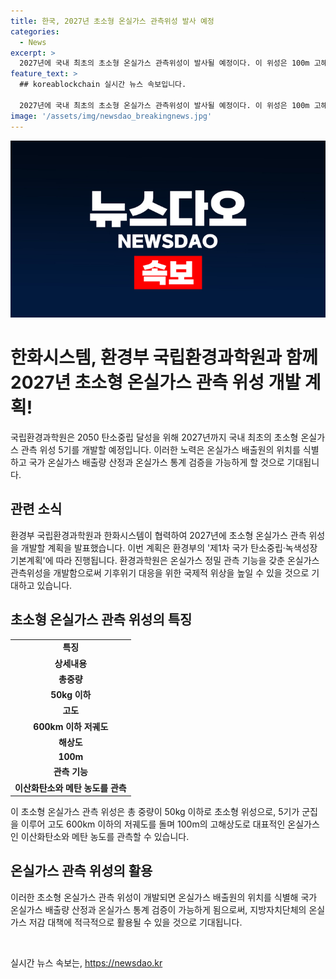 ```yaml
---
title: 한국, 2027년 초소형 온실가스 관측위성 발사 예정
categories:
  - News
excerpt: >
  2027년에 국내 최초의 초소형 온실가스 관측위성이 발사될 예정이다. 이 위성은 100m 고해상도로 이산화탄소와 메탄의 농도를 관측하여 온실가스 배출원을 확인할 수 있을 것으로 예상된다. 이를 통해 국가 온실가스 배출량의 산정과 통계 검증이 가능해질 전망이다. 이러한 초소형 온실가스 관측위성은 선진국들에서 이미 활용되고 있는 기술로, 국제적으로도 큰 주목을 받을 것으로 전망되며, 지방자치단체의 온실가스 저감 대책에도 적극적으로 활용될 전망이다.
feature_text: >
  ## koreablockchain 실시간 뉴스 속보입니다.

  2027년에 국내 최초의 초소형 온실가스 관측위성이 발사될 예정이다. 이 위성은 100m 고해상도로 이산화탄소와 메탄의 농도를 관측하여 온실가스 배출원을 확인할 수 있을 것으로 예상된다. 이를 통해 국가 온실가스 배출량의 산정과 통계 검증이 가능해질 전망이다. 이러한 초소형 온실가스 관측위성은 선진국들에서 이미 활용되고 있는 기술로, 국제적으로도 큰 주목을 받을 것으로 전망되며, 지방자치단체의 온실가스 저감 대책에도 적극적으로 활용될 전망이다.
image: '/assets/img/newsdao_breakingnews.jpg'
---
```


<p><img src="/assets/img/newsdao_breakingnews.jpg" alt="koreablockchain 속보" /></p>

<h1>한화시스템, 환경부 국립환경과학원과 함께 2027년 초소형 온실가스 관측 위성 개발 계획!</h1>

<p data-ke-size="size16">국립환경과학원은 2050 탄소중립 달성을 위해 2027년까지 국내 최초의 초소형 온실가스 관측 위성 5기를 개발할 예정입니다. 이러한 노력은 온실가스 배출원의 위치를 식별하고 국가 온실가스 배출량 산정과 온실가스 통계 검증을 가능하게 할 것으로 기대됩니다.</p>

<h2 data-ke-size="size26">관련 소식</h2>

<p data-ke-size="size16">환경부 국립환경과학원과 한화시스템이 협력하여 2027년에 초소형 온실가스 관측 위성을 개발할 계획을 발표했습니다. 이번 계획은 환경부의 '제1차 국가 탄소중립·녹색성장 기본계획'에 따라 진행됩니다. 환경과학원은 온실가스 정밀 관측 기능을 갖춘 온실가스 관측위성을 개발함으로써 기후위기 대응을 위한 국제적 위상을 높일 수 있을 것으로 기대하고 있습니다.</p>

<h2 data-ke-size="size26">초소형 온실가스 관측 위성의 특징</h2>

<table>
    <tr>
        <td style="text-align: center; height: 17px;"><b>특징</b></td>
    </tr>
    <tr>
        <td style="text-align: center; height: 17px;"><b>상세내용</b></td>
    </tr>
    <tr>
        <td style="text-align: center; height: 17px;"><b>총중량</b></td>
    </tr>
    <tr>
        <td style="text-align: center; height: 17px;"><b>50kg 이하</b></td>
    </tr>
    <tr>
        <td style="text-align: center; height: 17px;"><b>고도</b></td>
    </tr>
    <tr>
        <td style="text-align: center; height: 17px;"><b>600km 이하 저궤도</b></td>
    </tr>
    <tr>
        <td style="text-align: center; height: 17px;"><b>해상도</b></td>
    </tr>
    <tr>
        <td style="text-align: center; height: 17px;"><b>100m</b></td>
    </tr>
    <tr>
        <td style="text-align: center; height: 17px;"><b>관측 기능</b></td>
    </tr>
    <tr>
        <td style="text-align: center; height: 17px;"><b>이산화탄소와 메탄 농도를 관측</b></td>
    </tr>
</table>

<p data-ke-size="size16">이 초소형 온실가스 관측 위성은 총 중량이 50kg 이하로 초소형 위성으로, 5기가 군집을 이루어 고도 600km 이하의 저궤도를 돌며 100m의 고해상도로 대표적인 온실가스인 이산화탄소와 메탄 농도를 관측할 수 있습니다.</p>

<h2 data-ke-size="size26">온실가스 관측 위성의 활용</h2>

<p data-ke-size="size16">이러한 초소형 온실가스 관측 위성이 개발되면 온실가스 배출원의 위치를 식별해 국가 온실가스 배출량 산정과 온실가스 통계 검증이 가능하게 됨으로써, 지방자치단체의 온실가스 저감 대책에 적극적으로 활용될 수 있을 것으로 기대됩니다.</p>

<p data-ke-size="size16">&nbsp;</p>
실시간 뉴스 속보는, <a href="https://newsdao.kr" rel="dofollow">https://newsdao.kr</a>


